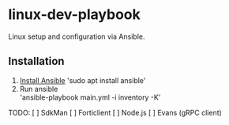 # linux-dev-playbook
Linux setup and configuration via Ansible.

## Installation 
1. [Install Ansible](https://docs.ansible.com/ansible/latest/installation_guide/index.html)
'sudo apt install ansible'  
2. Run ansible  
'ansible-playbook main.yml -i inventory -K'  


TODO:
[ ] SdkMan
[ ] Forticlient
[ ] Node.js 
[ ] Evans (gRPC client)

